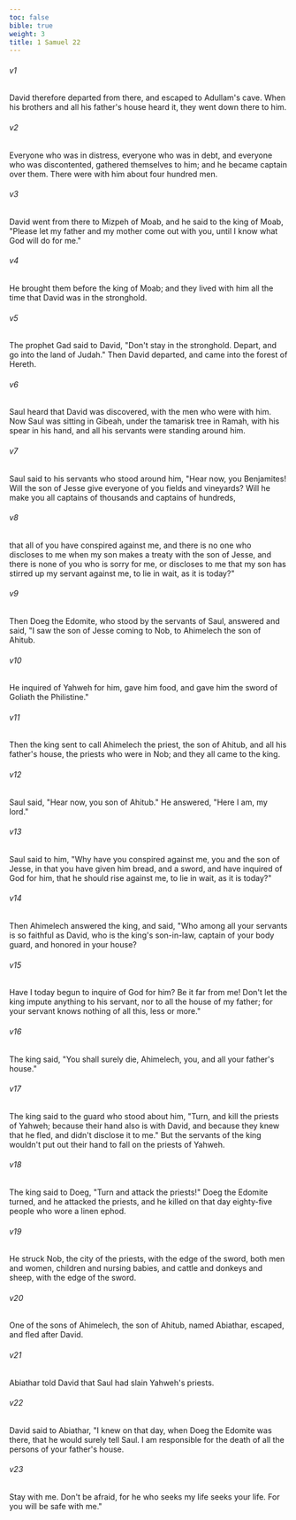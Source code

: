 ```yaml
---
toc: false
bible: true
weight: 3
title: 1 Samuel 22
---
```




###### v1 
David therefore departed from there, and escaped to Adullam's cave. When his brothers and all his father's house heard it, they went down there to him. 

###### v2 
Everyone who was in distress, everyone who was in debt, and everyone who was discontented, gathered themselves to him; and he became captain over them. There were with him about four hundred men. 

###### v3 
David went from there to Mizpeh of Moab, and he said to the king of Moab, "Please let my father and my mother come out with you, until I know what God will do for me." 

###### v4 
He brought them before the king of Moab; and they lived with him all the time that David was in the stronghold. 

###### v5 
The prophet Gad said to David, "Don't stay in the stronghold. Depart, and go into the land of Judah." Then David departed, and came into the forest of Hereth. 

###### v6 
Saul heard that David was discovered, with the men who were with him. Now Saul was sitting in Gibeah, under the tamarisk tree in Ramah, with his spear in his hand, and all his servants were standing around him. 

###### v7 
Saul said to his servants who stood around him, "Hear now, you Benjamites! Will the son of Jesse give everyone of you fields and vineyards? Will he make you all captains of thousands and captains of hundreds, 

###### v8 
that all of you have conspired against me, and there is no one who discloses to me when my son makes a treaty with the son of Jesse, and there is none of you who is sorry for me, or discloses to me that my son has stirred up my servant against me, to lie in wait, as it is today?" 

###### v9 
Then Doeg the Edomite, who stood by the servants of Saul, answered and said, "I saw the son of Jesse coming to Nob, to Ahimelech the son of Ahitub. 

###### v10 
He inquired of Yahweh for him, gave him food, and gave him the sword of Goliath the Philistine." 

###### v11 
Then the king sent to call Ahimelech the priest, the son of Ahitub, and all his father's house, the priests who were in Nob; and they all came to the king. 

###### v12 
Saul said, "Hear now, you son of Ahitub." He answered, "Here I am, my lord." 

###### v13 
Saul said to him, "Why have you conspired against me, you and the son of Jesse, in that you have given him bread, and a sword, and have inquired of God for him, that he should rise against me, to lie in wait, as it is today?" 

###### v14 
Then Ahimelech answered the king, and said, "Who among all your servants is so faithful as David, who is the king's son-in-law, captain of your body guard, and honored in your house? 

###### v15 
Have I today begun to inquire of God for him? Be it far from me! Don't let the king impute anything to his servant, nor to all the house of my father; for your servant knows nothing of all this, less or more." 

###### v16 
The king said, "You shall surely die, Ahimelech, you, and all your father's house." 

###### v17 
The king said to the guard who stood about him, "Turn, and kill the priests of Yahweh; because their hand also is with David, and because they knew that he fled, and didn't disclose it to me." But the servants of the king wouldn't put out their hand to fall on the priests of Yahweh. 

###### v18 
The king said to Doeg, "Turn and attack the priests!" Doeg the Edomite turned, and he attacked the priests, and he killed on that day eighty-five people who wore a linen ephod. 

###### v19 
He struck Nob, the city of the priests, with the edge of the sword, both men and women, children and nursing babies, and cattle and donkeys and sheep, with the edge of the sword. 

###### v20 
One of the sons of Ahimelech, the son of Ahitub, named Abiathar, escaped, and fled after David. 

###### v21 
Abiathar told David that Saul had slain Yahweh's priests. 

###### v22 
David said to Abiathar, "I knew on that day, when Doeg the Edomite was there, that he would surely tell Saul. I am responsible for the death of all the persons of your father's house. 

###### v23 
Stay with me. Don't be afraid, for he who seeks my life seeks your life. For you will be safe with me."
